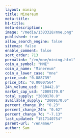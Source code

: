 ```yaml
---
layout: mining
title: Minereum
meta-title: 
h1-title: 
meta-description: 
image: "/media/1383328/mne.png"
published: true
allow_search_engine: false
sitemap: false
enable_comment: false
sort_order: 713
permalink: "/en/mne/mining.html"
coin_a_symbol: "MNE"
coin_a_name: "Minereum"
coin_a_lower_case: "mne"
price_usd: "0.888739"
price_btc: "0.00007564"
24h_volume_usd: "18442.8"
market_cap_usd: "2009170.0"
total_supply: "2009170.0"
available_supply: "2009170.0"
percent_change_1h: "0.23"
percent_change_24h: "0.62"
percent_change_7d: "-7.13"
last_updated: "1517140754"
parent-url: "/en/mne/"
author: Sam
---
```


